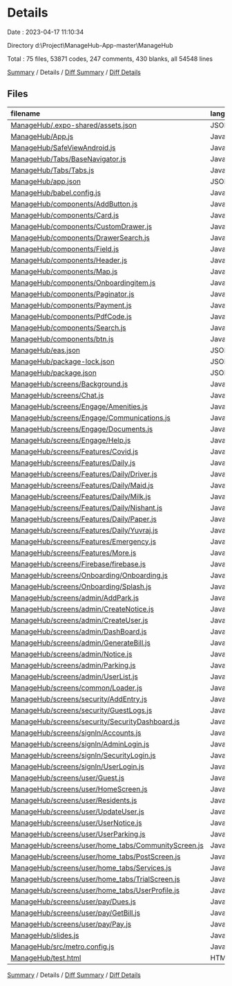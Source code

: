 # Details

Date : 2023-04-17 11:10:34

Directory d:\\Project\\ManageHub-App-master\\ManageHub

Total : 75 files,  53871 codes, 247 comments, 430 blanks, all 54548 lines

[Summary](results.md) / Details / [Diff Summary](diff.md) / [Diff Details](diff-details.md)

## Files
| filename | language | code | comment | blank | total |
| :--- | :--- | ---: | ---: | ---: | ---: |
| [ManageHub/.expo-shared/assets.json](/ManageHub/.expo-shared/assets.json) | JSON | 4 | 0 | 1 | 5 |
| [ManageHub/App.js](/ManageHub/App.js) | JavaScript | 263 | 3 | 10 | 276 |
| [ManageHub/SafeViewAndroid.js](/ManageHub/SafeViewAndroid.js) | JavaScript | 7 | 0 | 2 | 9 |
| [ManageHub/Tabs/BaseNavigator.js](/ManageHub/Tabs/BaseNavigator.js) | JavaScript | 173 | 11 | 6 | 190 |
| [ManageHub/Tabs/Tabs.js](/ManageHub/Tabs/Tabs.js) | JavaScript | 116 | 2 | 4 | 122 |
| [ManageHub/app.json](/ManageHub/app.json) | JSON | 18 | 19 | 0 | 37 |
| [ManageHub/babel.config.js](/ManageHub/babel.config.js) | JavaScript | 7 | 0 | 1 | 8 |
| [ManageHub/components/AddButton.js](/ManageHub/components/AddButton.js) | JavaScript | 71 | 1 | 3 | 75 |
| [ManageHub/components/Card.js](/ManageHub/components/Card.js) | JavaScript | 41 | 0 | 4 | 45 |
| [ManageHub/components/CustomDrawer.js](/ManageHub/components/CustomDrawer.js) | JavaScript | 135 | 10 | 11 | 156 |
| [ManageHub/components/DrawerSearch.js](/ManageHub/components/DrawerSearch.js) | JavaScript | 50 | 10 | 3 | 63 |
| [ManageHub/components/Field.js](/ManageHub/components/Field.js) | JavaScript | 20 | 0 | 3 | 23 |
| [ManageHub/components/Header.js](/ManageHub/components/Header.js) | JavaScript | 49 | 1 | 6 | 56 |
| [ManageHub/components/Map.js](/ManageHub/components/Map.js) | JavaScript | 48 | 30 | 7 | 85 |
| [ManageHub/components/Onboardingitem.js](/ManageHub/components/Onboardingitem.js) | JavaScript | 46 | 0 | 5 | 51 |
| [ManageHub/components/Paginator.js](/ManageHub/components/Paginator.js) | JavaScript | 36 | 0 | 5 | 41 |
| [ManageHub/components/Payment.js](/ManageHub/components/Payment.js) | JavaScript | 125 | 7 | 9 | 141 |
| [ManageHub/components/PdfCode.js](/ManageHub/components/PdfCode.js) | JavaScript | 149 | 1 | 8 | 158 |
| [ManageHub/components/Search.js](/ManageHub/components/Search.js) | JavaScript | 101 | 4 | 5 | 110 |
| [ManageHub/components/btn.js](/ManageHub/components/btn.js) | JavaScript | 22 | 0 | 2 | 24 |
| [ManageHub/eas.json](/ManageHub/eas.json) | JSON | 18 | 0 | 0 | 18 |
| [ManageHub/package-lock.json](/ManageHub/package-lock.json) | JSON | 42,458 | 0 | 1 | 42,459 |
| [ManageHub/package.json](/ManageHub/package.json) | JSON | 94 | 0 | 1 | 95 |
| [ManageHub/screens/Background.js](/ManageHub/screens/Background.js) | JavaScript | 17 | 1 | 4 | 22 |
| [ManageHub/screens/Chat.js](/ManageHub/screens/Chat.js) | JavaScript | 39 | 0 | 6 | 45 |
| [ManageHub/screens/Engage/Amenities.js](/ManageHub/screens/Engage/Amenities.js) | JavaScript | 11 | 0 | 3 | 14 |
| [ManageHub/screens/Engage/Communications.js](/ManageHub/screens/Engage/Communications.js) | JavaScript | 85 | 0 | 4 | 89 |
| [ManageHub/screens/Engage/Documents.js](/ManageHub/screens/Engage/Documents.js) | JavaScript | 11 | 0 | 3 | 14 |
| [ManageHub/screens/Engage/Help.js](/ManageHub/screens/Engage/Help.js) | JavaScript | 198 | 3 | 7 | 208 |
| [ManageHub/screens/Features/Covid.js](/ManageHub/screens/Features/Covid.js) | JavaScript | 11 | 0 | 3 | 14 |
| [ManageHub/screens/Features/Daily.js](/ManageHub/screens/Features/Daily.js) | JavaScript | 324 | 25 | 11 | 360 |
| [ManageHub/screens/Features/Daily/Driver.js](/ManageHub/screens/Features/Daily/Driver.js) | JavaScript | 701 | 14 | 3 | 718 |
| [ManageHub/screens/Features/Daily/Maid.js](/ManageHub/screens/Features/Daily/Maid.js) | JavaScript | 701 | 14 | 3 | 718 |
| [ManageHub/screens/Features/Daily/Milk.js](/ManageHub/screens/Features/Daily/Milk.js) | JavaScript | 701 | 14 | 3 | 718 |
| [ManageHub/screens/Features/Daily/Nishant.js](/ManageHub/screens/Features/Daily/Nishant.js) | JavaScript | 104 | 1 | 4 | 109 |
| [ManageHub/screens/Features/Daily/Paper.js](/ManageHub/screens/Features/Daily/Paper.js) | JavaScript | 113 | 2 | 4 | 119 |
| [ManageHub/screens/Features/Daily/Yuvraj.js](/ManageHub/screens/Features/Daily/Yuvraj.js) | JavaScript | 97 | 1 | 6 | 104 |
| [ManageHub/screens/Features/Emergency.js](/ManageHub/screens/Features/Emergency.js) | JavaScript | 246 | 0 | 5 | 251 |
| [ManageHub/screens/Features/More.js](/ManageHub/screens/Features/More.js) | JavaScript | 11 | 0 | 3 | 14 |
| [ManageHub/screens/Firebase/firebase.js](/ManageHub/screens/Firebase/firebase.js) | JavaScript | 23 | 1 | 3 | 27 |
| [ManageHub/screens/Onboarding/Onboarding.js](/ManageHub/screens/Onboarding/Onboarding.js) | JavaScript | 116 | 7 | 5 | 128 |
| [ManageHub/screens/Onboarding/Splash.js](/ManageHub/screens/Onboarding/Splash.js) | JavaScript | 46 | 0 | 6 | 52 |
| [ManageHub/screens/admin/AddPark.js](/ManageHub/screens/admin/AddPark.js) | JavaScript | 98 | 0 | 6 | 104 |
| [ManageHub/screens/admin/CreateNotice.js](/ManageHub/screens/admin/CreateNotice.js) | JavaScript | 127 | 0 | 5 | 132 |
| [ManageHub/screens/admin/CreateUser.js](/ManageHub/screens/admin/CreateUser.js) | JavaScript | 234 | 5 | 9 | 248 |
| [ManageHub/screens/admin/DashBoard.js](/ManageHub/screens/admin/DashBoard.js) | JavaScript | 258 | 1 | 8 | 267 |
| [ManageHub/screens/admin/GenerateBill.js](/ManageHub/screens/admin/GenerateBill.js) | JavaScript | 178 | 2 | 10 | 190 |
| [ManageHub/screens/admin/Notice.js](/ManageHub/screens/admin/Notice.js) | JavaScript | 197 | 3 | 10 | 210 |
| [ManageHub/screens/admin/Parking.js](/ManageHub/screens/admin/Parking.js) | JavaScript | 210 | 2 | 9 | 221 |
| [ManageHub/screens/admin/UserList.js](/ManageHub/screens/admin/UserList.js) | JavaScript | 187 | 1 | 8 | 196 |
| [ManageHub/screens/common/Loader.js](/ManageHub/screens/common/Loader.js) | JavaScript | 46 | 0 | 4 | 50 |
| [ManageHub/screens/security/AddEntry.js](/ManageHub/screens/security/AddEntry.js) | JavaScript | 121 | 18 | 6 | 145 |
| [ManageHub/screens/security/GuestLogs.js](/ManageHub/screens/security/GuestLogs.js) | JavaScript | 110 | 3 | 6 | 119 |
| [ManageHub/screens/security/SecurityDashboard.js](/ManageHub/screens/security/SecurityDashboard.js) | JavaScript | 79 | 0 | 5 | 84 |
| [ManageHub/screens/signIn/Accounts.js](/ManageHub/screens/signIn/Accounts.js) | JavaScript | 146 | 0 | 3 | 149 |
| [ManageHub/screens/signIn/AdminLogin.js](/ManageHub/screens/signIn/AdminLogin.js) | JavaScript | 109 | 0 | 6 | 115 |
| [ManageHub/screens/signIn/SecurityLogin.js](/ManageHub/screens/signIn/SecurityLogin.js) | JavaScript | 98 | 0 | 7 | 105 |
| [ManageHub/screens/signIn/UserLogin.js](/ManageHub/screens/signIn/UserLogin.js) | JavaScript | 206 | 2 | 8 | 216 |
| [ManageHub/screens/user/Guest.js](/ManageHub/screens/user/Guest.js) | JavaScript | 128 | 2 | 6 | 136 |
| [ManageHub/screens/user/HomeScreen.js](/ManageHub/screens/user/HomeScreen.js) | JavaScript | 17 | 0 | 1 | 18 |
| [ManageHub/screens/user/Residents.js](/ManageHub/screens/user/Residents.js) | JavaScript | 145 | 2 | 7 | 154 |
| [ManageHub/screens/user/UpdateUser.js](/ManageHub/screens/user/UpdateUser.js) | JavaScript | 250 | 3 | 18 | 271 |
| [ManageHub/screens/user/UserNotice.js](/ManageHub/screens/user/UserNotice.js) | JavaScript | 170 | 2 | 9 | 181 |
| [ManageHub/screens/user/UserParking.js](/ManageHub/screens/user/UserParking.js) | JavaScript | 210 | 0 | 7 | 217 |
| [ManageHub/screens/user/home_tabs/CommunityScreen.js](/ManageHub/screens/user/home_tabs/CommunityScreen.js) | JavaScript | 326 | 0 | 6 | 332 |
| [ManageHub/screens/user/home_tabs/PostScreen.js](/ManageHub/screens/user/home_tabs/PostScreen.js) | JavaScript | 372 | 0 | 11 | 383 |
| [ManageHub/screens/user/home_tabs/Services.js](/ManageHub/screens/user/home_tabs/Services.js) | JavaScript | 627 | 12 | 5 | 644 |
| [ManageHub/screens/user/home_tabs/TrialScreen.js](/ManageHub/screens/user/home_tabs/TrialScreen.js) | JavaScript | 758 | 1 | 17 | 776 |
| [ManageHub/screens/user/home_tabs/UserProfile.js](/ManageHub/screens/user/home_tabs/UserProfile.js) | JavaScript | 253 | 1 | 10 | 264 |
| [ManageHub/screens/user/pay/Dues.js](/ManageHub/screens/user/pay/Dues.js) | JavaScript | 201 | 3 | 8 | 212 |
| [ManageHub/screens/user/pay/GetBill.js](/ManageHub/screens/user/pay/GetBill.js) | JavaScript | 223 | 1 | 20 | 244 |
| [ManageHub/screens/user/pay/Pay.js](/ManageHub/screens/user/pay/Pay.js) | JavaScript | 23 | 1 | 4 | 28 |
| [ManageHub/slides.js](/ManageHub/slides.js) | JavaScript | 29 | 0 | 1 | 30 |
| [ManageHub/src/metro.config.js](/ManageHub/src/metro.config.js) | JavaScript | 4 | 0 | 4 | 8 |
| [ManageHub/test.html](/ManageHub/test.html) | HTML | 125 | 0 | 3 | 128 |

[Summary](results.md) / Details / [Diff Summary](diff.md) / [Diff Details](diff-details.md)